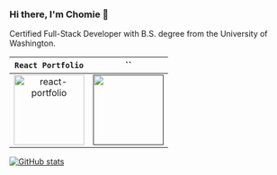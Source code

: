 ### Hi there, I'm Chomie 👋
Certified Full-Stack Developer with B.S. degree from the University of Washington.

| `React Portfolio` | `` |
|:-:|:-:|
| <div><a href="https:chomieu/com"><img height="125" alt="react-portfolio" src="https://drive.google.com/file/d/1hiIj5AJEihojCPaxhC9Mh4pPhmt8XEIf/preview"/></a></div> | <div><a href=""><img height="125" alt="" src=""/></a></div> |

[![GitHub stats](https://github-readme-stats.vercel.app/api?username=chomieu&title_color=0366D6&bg_color=fff&icon_color=FFC404&text_color=626A72&show_icons=true&hide_border=true&hide=stars)](https://github.com/anuraghazra/github-readme-stats)
